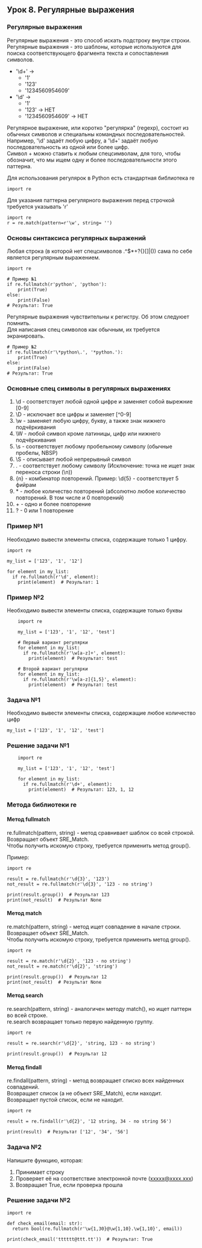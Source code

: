 ## Урок 8. Регулярные выражения

### Регулярные выражения
Регулярные выражения - это способ искать подстроку внутри строки.  
Регулярные выражения - это шаблоны, которые используются для поиска соответствующего фрагмента текста и сопоставления символов. 
- '\d+' -> 
  - '1'
  - '123'
  - '1234560954609'
- '\d' -> 
  - '1'
  - '123' -> НЕТ
  - '1234560954609' -> НЕТ

Регулярное выражение, или коротко "регулярка" (regexp), состоит из обычных символов и специальны командных последовательностей.  
Например, '\d' задаёт любую цифру, а '\d+' задаёт любую последовательность из одной или более цифр.  
Символ + можно ставить к любым спецсимволам, для того, чтобы обозначит, что мы ищем одну и более последовательности этого паттерна.

Для использования регулярок в Python есть стандартная библиотека re

    import re

Для указания паттерна регулярного выражения перед строчкой требуется указывать 'r'

    import re
    r = re.match(pattern=r'\w', string= '')

### Основы синтаксиса регулярных выражений
Любая строка (в которой нет спецсимволов .^$*+?{}[]\|()) сама по себе является регулярным выражением. 

    import re
    
    # Пример №1 
    if re.fullmatch(r'python', 'python'):
        print(True)
    else:
        print(False)
    # Результат: True
    
Регулярные выражения чувствительны к регистру. Об этом следуюет помнить.   
Для написания спец символов как обычным, их требуется экранировать.

    # Пример №2
    if re.fullmatch(r'\*python\.', '*python.'):
        print(True)
    else:
        print(False)
    # Результат: True

### Основные спец символы в регулярных выражениях
1. \d - соответствует любой одной цифре и заменяет собой вырежние [0-9]
2. \D - исключает все цифры и заменяет [^0-9]
3. \w - заменяет любую цифру, букву, а также знак нижнего подчёркивания
4. \W - любой символ кроме латиницы, цифр или нижнего подчёркивания
5. \s - соответствует любому пробельному символу (обычные пробелы, NBSP)
6. \S - описывает любой непрерывный символ 
7. . - соответствует любому символу (Исключение: точка не ищет знак переноса строки (\n))
8. {n} - комбинатор повторений. Пример: \d{5} - соответствует 5 фийрам
9. \* - любое количество повторений (абсолютно любое количество повторений. В том числе и 0 повторений)
10. \+ - одно и более повторение
11. ? - 0 или 1 повторение

### Пример №1
Необходимо вывести элементы списка, содержащие только 1 цифру.

    import re
    
    my_list = ['123', '1', '12']
    
    for element in my_list:
      if re.fullmatch(r'\d', element):
        print(element)  # Результат: 1


### Пример №2
Необходимо вывести элементы списка, содержащие только буквы

        import re
        
        my_list = ['123', '1', '12', 'test']
        
        # Первый вариант регулярки
        for element in my_list:
          if re.fullmatch(r'\w[a-z]+', element):  
            print(element)  # Результат: test

        # Второй вариант регулярки
        for element in my_list:
          if re.fullmatch(r'\w[a-z]{1,5}', element):  
            print(element)  # Результат: test

### Задача №1
Необходимо вывести элементы списка, содержащие любое количество цифр

    my_list = ['123', '1', '12', 'test']

### Решение задачи №1
        import re
        
        my_list = ['123', '1', '12', 'test']
        
        for element in my_list:
          if re.fullmatch(r'\d+', element):  
            print(element)  # Результат: 123, 1, 12

### Метода библиотеки re

#### Метод fullmatch
re.fullmatch(pattern, string) - метод сравнивает шаблок со всей строкой.  
Возвращает объект SRE_Match.  
Чтобы получить искомую строку, требуется применить метод group().

Пример:

    import re

    result = re.fullmatch(r'\d{3}', '123')
    not_result = re.fullmatch(r'\d{3}', '123 - no string')
    
    print(result.group())  # Результат 123
    print(not_result)  # Результат None

#### Метод match
re.match(pattern, string) - метод ищет совпадение в начале строки.  
Возвращает объект SRE_Match.  
Чтобы получить искомую строку, требуется применить метод group().

    import re

    result = re.match(r'\d{2}', '123 - no string')
    not_result = re.match(r'\d{2}', 'string')
    
    print(result.group())  # Результат 12
    print(not_result)  # Результат None

#### Метод search
re.search(pattern, string) - аналогичен методу match(), но ищет паттерн во всей строке.  
re.search возвращает только первую найденную группу.  

    import re

    result = re.search(r'\d{2}', 'string, 123 - no string')
    
    print(result.group())  # Результат 12

#### Метод findall
re.findall(pattern, string) - метод возвращает списко всех найденных совпадений.  
Возвращает список (а не объект SRE_Match), если находит.  
Возвращает пустой список, если не находит.  

    import re

    result = re.findall(r'\d{2}', '12 string, 34 - no string 56')
    
    print(result)  # Результат ['12', '34', '56']

### Задача №2
Напишите функцию, которая:
1. Принимает строку
2. Проверяет её на соответствие электронной почте (xxxxx@xxxx.xxx)
3. Возвращает True, если проверка прошла

### Решение задачи №2
    import re
    
    def check_email(email: str):
      return bool(re.fullmatch(r'\w{1,30}@\w{1,10}.\w{1,10}', email))
    
    print(check_email('tttttt@ttt.tt'))  # Результат: True